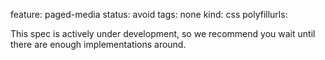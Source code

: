 feature: paged-media
status: avoid
tags: none
kind: css
polyfillurls:

This spec is actively under development, so we recommend you wait until there are enough implementations around.

